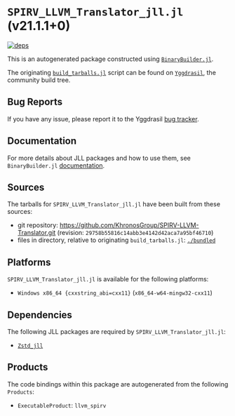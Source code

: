 # `SPIRV_LLVM_Translator_jll.jl` (v21.1.1+0)

[![deps](https://juliahub.com/docs/SPIRV_LLVM_Translator_jll/deps.svg)](https://juliahub.com/ui/Packages/General/SPIRV_LLVM_Translator_jll/)

This is an autogenerated package constructed using [`BinaryBuilder.jl`](https://github.com/JuliaPackaging/BinaryBuilder.jl).

The originating [`build_tarballs.jl`](https://github.com/JuliaPackaging/Yggdrasil/blob/77edbf18d8ea7167b6b83d891e05b7e3b40b76e8/S/SPIRV_LLVM_Translator/build_tarballs.jl) script can be found on [`Yggdrasil`](https://github.com/JuliaPackaging/Yggdrasil/), the community build tree.

## Bug Reports

If you have any issue, please report it to the Yggdrasil [bug tracker](https://github.com/JuliaPackaging/Yggdrasil/issues).

## Documentation

For more details about JLL packages and how to use them, see `BinaryBuilder.jl` [documentation](https://docs.binarybuilder.org/stable/jll/).

## Sources

The tarballs for `SPIRV_LLVM_Translator_jll.jl` have been built from these sources:

* git repository: https://github.com/KhronosGroup/SPIRV-LLVM-Translator.git (revision: `29758b55816c14abb3e4142d42aca7a95bf46710`)
* files in directory, relative to originating `build_tarballs.jl`: [`./bundled`](https://github.com/JuliaPackaging/Yggdrasil/tree/77edbf18d8ea7167b6b83d891e05b7e3b40b76e8/S/SPIRV_LLVM_Translator/bundled)

## Platforms

`SPIRV_LLVM_Translator_jll.jl` is available for the following platforms:

* `Windows x86_64 {cxxstring_abi=cxx11}` (`x86_64-w64-mingw32-cxx11`)

## Dependencies

The following JLL packages are required by `SPIRV_LLVM_Translator_jll.jl`:

* [`Zstd_jll`](https://github.com/JuliaBinaryWrappers/Zstd_jll.jl)

## Products

The code bindings within this package are autogenerated from the following `Products`:

* `ExecutableProduct`: `llvm_spirv`
